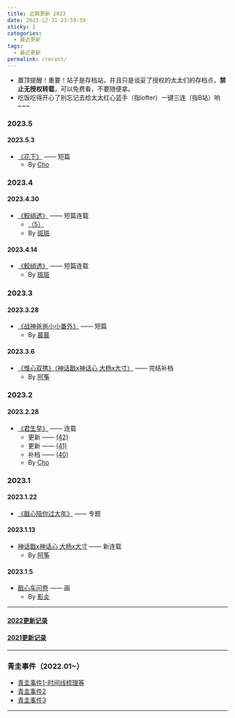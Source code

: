```yaml
---
title: 近期更新 2023
date: 2023-12-31 23:59:59
sticky: 2
categories: 
  - 最近更新
tags: 
  - 最近更新
permalink: /recent/
---
```


- 置顶提醒！重要！站子是存档站，并且只是谈妥了授权的太太们的存档点，**禁止无授权转载**，可以免费看，不要随便拿。
- 吃饭吃得开心了别忘记去给太太红心蓝手（指lofter）一键三连（指B站）哟~~~

### 2023.5

#### 2023.5.3

- <a href="/pages/bba3e8/">《花下》</a> —— 短篇
  - By [Cho](/categories/?category=Cho)

### 2023.4

#### 2023.4.30

- <a href="/pages/de880c/">《鲛绡透》</a> —— 短篇连载
  - <a href="/pages/de880c/#_5">（5）</a>
  - By [斑斑](/categories/?category=斑斑)

#### 2023.4.14

- <a href="/pages/de880c/">《鲛绡透》</a> —— 短篇连载
  - By [斑斑](/categories/?category=斑斑)

### 2023.3

#### 2023.3.28

- <a href="/pages/1cd2d0/">《战神爸爸小小番外》</a> —— 短篇
  - By [晨晨](/categories/?category=晨晨)

#### 2023.3.6

- <a href="/pages/1a9a65/">《惟心双携》（神话戬x神话心 大杨x大寸）</a> —— 完结补档
  - By <a href="/categories/?category=阿筝">阿筝</a>

### 2023.2

#### 2023.2.28

- <a href="/pages/87292c/">《君生早》</a> —— 连载
  - 更新 —— <a href="/pages/87292c/#_42">(42)</a>
  - 更新 —— <a href="/pages/87292c/#_41">(41)</a>
  - 补档 —— <a href="/pages/87292c/#_40">(40)</a>
  - By [Cho](/categories/?category=Cho)

### 2023.1

#### 2023.1.22

- <a href="/2023/nian/">《戬心陪你过大年》</a> —— 专题

#### 2023.1.13

- <a href="/pages/1a9a65/">神话戬x神话心 大杨x大寸</a> —— 新连载
  - By <a href="/categories/?category=阿筝">阿筝</a>

#### 2023.1.5

- <a href="/pages/80cee2/">戬心车问卷</a> —— 画
  - By <a href="/categories/?category=影炎">影炎</a>

---

#### [2022更新记录](/recent/2022/)

#### [2021更新记录](/recent/2021/)

---

### 青圭事件（2022.01~）

- <a href="/pages/a8e173/">青圭事件1-时间线梳理等</a>
- <a href="/pages/23817b/">青圭事件2</a>
- <a href="/pages/23817b/#来自九月份的新增小彩蛋">青圭事件3</a>
<!-- more -->

---
